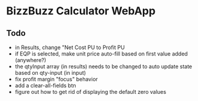 # BizzBuzz Calculator WebApp

## Todo
- in Results, change "Net Cost PU to Profit PU
- if EQP is selected, make unit price auto-fill based on first value added (anywhere?)
- the qtyInput array (in results) needs to be changed to auto update state based on qty-input (in input)  
- fix profit margin "focus" behavior
- add a clear-all-fields btn
- figure out how to get rid of displaying the default zero values
